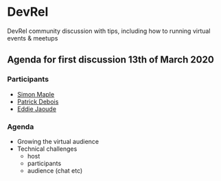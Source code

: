 # DevRel

DevRel community discussion with tips, including how to running virtual events &amp; meetups

## Agenda for first discussion 13th of March 2020

### Participants 

- [Simon Maple](https://twitter.com/sjmaple)
- [Patrick Debois](https://twitter.com/patrickdebois)
- [Eddie Jaoude](https://twitter.com/eddiejaoude)

### Agenda

- Growing the virtual audience
- Technical challenges
  - host
  - participants
  - audience (chat etc)
